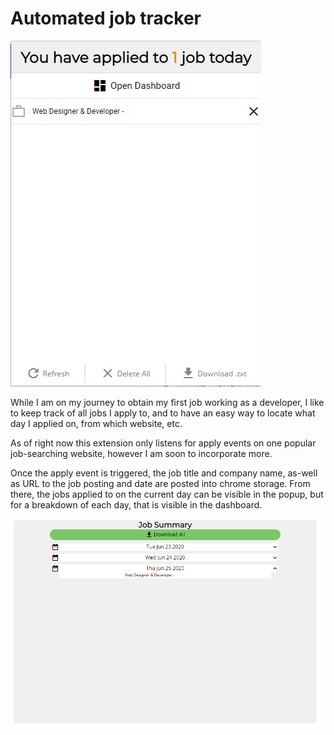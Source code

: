 
# Automated job tracker

![alt text](popup.jpg)


While I am on my journey to obtain my first job working as a developer, I like to keep track of all jobs I apply to, and to have an easy way to locate what day I applied on, from which website, etc.

As of right now this extension only listens for apply events on one popular job-searching website, however I am soon to incorporate more.

Once the apply event is triggered, the job title and company name, as-well as URL to the job posting and date are posted into chrome storage. From there, the jobs applied to on the current day can be visible in the popup, but for a breakdown of each day, that is visible in the dashboard.

![alt text](dashboard.png)
